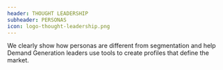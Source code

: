 ```yaml
---
header: THOUGHT LEADERSHIP
subheader: PERSONAS
icon: logo-thought-leadership.png
---
```

We clearly show how personas are different from segmentation and help Demand Generation leaders use tools to create profiles that define the market.
